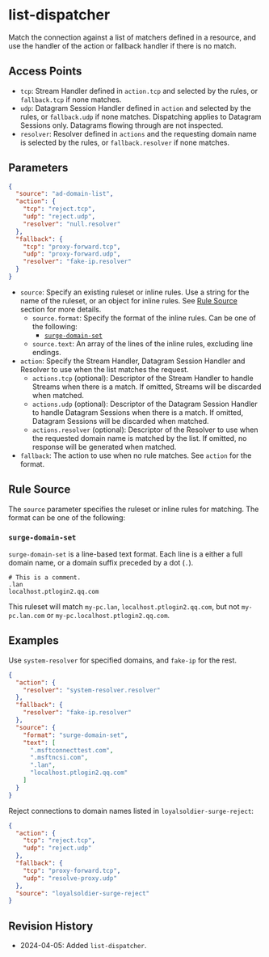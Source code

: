 # list-dispatcher

Match the connection against a list of matchers defined in a resource, and use the handler of the action or fallback handler if there is no match.

## Access Points

- `tcp`: Stream Handler defined in `action.tcp` and selected by the rules, or `fallback.tcp` if none matches.
- `udp`: Datagram Session Handler defined in `action` and selected by the rules, or `fallback.udp` if none matches. Dispatching applies to Datagram Sessions only. Datagrams flowing through are not inspected.
- `resolver`: Resolver defined in `actions` and the requesting domain name is selected by the rules, or `fallback.resolver` if none matches.

## Parameters

```json
{
  "source": "ad-domain-list",
  "action": {
    "tcp": "reject.tcp",
    "udp": "reject.udp",
    "resolver": "null.resolver"
  },
  "fallback": {
    "tcp": "proxy-forward.tcp",
    "udp": "proxy-forward.udp",
    "resolver": "fake-ip.resolver"
  }
}
```

- `source`: Specify an existing ruleset or inline rules. Use a string for the name of the ruleset, or an object for inline rules. See [Rule Source](#rule-source) section for more details.
  - `source.format`: Specify the format of the inline rules. Can be one of the following:
      - [`surge-domain-set`](#surge-domain-set)
  - `source.text`: An array of the lines of the inline rules, excluding line endings.
- `action`: Specify the Stream Handler, Datagram Session Handler and Resolver to use when the list matches the request.
  - `actions.tcp` (optional): Descriptor of the Stream Handler to handle Streams when there is a match. If omitted, Streams will be discarded when matched.
  - `actions.udp` (optional): Descriptor of the Datagram Session Handler to handle Datagram Sessions when there is a match. If omitted, Datagram Sessions will be discarded when matched.
  - `actions.resolver` (optional): Descriptor of the Resolver to use when the requested domain name is matched by the list. If omitted, no response will be generated when matched.
- `fallback`: The action to use when no rule matches. See `action` for the format.

## Rule Source

The `source` parameter specifies the ruleset or inline rules for matching. The format can be one of the following:

### `surge-domain-set`

`surge-domain-set` is a line-based text format. Each line is a either a full domain name, or a domain suffix preceded by a dot (`.`).

```
# This is a comment.
.lan
localhost.ptlogin2.qq.com
```

This ruleset will match `my-pc.lan`, `localhost.ptlogin2.qq.com`, but not `my-pc.lan.com` or `my-pc.localhost.ptlogin2.qq.com`.

## Examples

Use `system-resolver` for specified domains, and `fake-ip` for the rest.

```json
{
  "action": {
    "resolver": "system-resolver.resolver"
  },
  "fallback": {
    "resolver": "fake-ip.resolver"
  },
  "source": {
    "format": "surge-domain-set",
    "text": [
      ".msftconnecttest.com",
      ".msftncsi.com",
      ".lan",
      "localhost.ptlogin2.qq.com"
    ]
  }
}
```

Reject connections to domain names listed in `loyalsoldier-surge-reject`:

```json
{
  "action": {
    "tcp": "reject.tcp",
    "udp": "reject.udp"
  },
  "fallback": {
    "tcp": "proxy-forward.tcp",
    "udp": "resolve-proxy.udp"
  },
  "source": "loyalsoldier-surge-reject"
}
```

## Revision History

- 2024-04-05: Added `list-dispatcher`.
